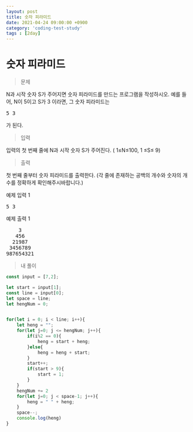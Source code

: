 ```yaml
---
layout: post
title: 숫자 피라미드
date: 2021-04-24 09:00:00 +0900
category: 'coding-test-study'
tags : [2day]
---
```

# 숫자 피라미드
>문제

N과 시작 숫자 S가 주어지면 숫자 피라미드를 만드는 프로그램을 작성하시오. 예를 들어, N이 5이고 S가 3 이라면, 그 숫자 피라미드는
<div class="mt-20">
	<div class="row">
		<div class="col-md-12 pl-0">
			<section id="sampleinput1">
			    <pre class="sampledata" id="sample-input-1">5 3</pre>
		    </section>
        </div>
	</div>
</div>
가 된다.

>입력

입력의 첫 번째 줄에 N과 시작 숫자 S가 주어진다. ( 1≤N≤100, 1 ≤S≤ 9)

>출력

첫 번째 줄부터 숫자 피라미드를 출력한다. (각 줄에 존재하는 공백의 개수와 숫자의 개수를 정확하게 확인해주시바랍니다.)

<div class="mt-20">
	<div class="row">
		<div class="col-md-6 pl-0">
			<section id="sampleinput1">
                <div class="headline">
                <p>예제 입력 1</p>
                </div>
			    <pre class="sampledata" id="sample-input-1">5 3</pre>
		    </section>
	    </div>
	    <div class="col-md-6 pl-0">
		    <section id="sampleoutput1">
                <div class="headline">
                <p>예제 출력 1</p>
                </div>
                <pre class="sampledata" id="sample-output-1">    3<br>   456<br>  21987<br> 3456789<br>987654321</pre>
            </section>
	    </div>
	</div>
</div>

>내 풀이

```javascript
const input = [7,2];

let start = input[1];
const line = input[0];
let space = line;
let hengNum = 0;


for(let i = 0; i < line; i++){
    let heng = "";
    for(let j=0; j <= hengNum; j++){
        if(i%2 == 0){
            heng = start + heng;
        }else{
            heng = heng + start;
        }
        start++;
        if(start > 9){
            start = 1;
        }
    }
    hengNum += 2
    for(let j=0; j < space-1; j++){
        heng = " " + heng;
    }
    space--;
    console.log(heng)
}
```